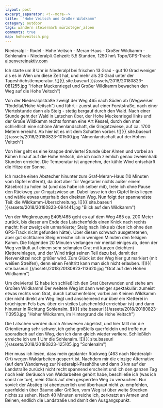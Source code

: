 ```yaml
---
layout: post
excerpt_separator: <!--more-->
title:  "Hohe Veitsch und Großer Wildkamm"
category: outdoor
tags: wandern steiermark mürzsteger_alpen
comments: true
map: hoheveitsch.png
---
```

Niederalpl - Rodel - Hohe Veitsch - Meran-Haus - Großer Wildkamm - Sohlenalm - Niederalpl\\
Gehzeit: 5,5 Stunden, 1250 hm\\
Topo/GPS-Track: [alpenvereinaktiv.com](https://www.alpenvereinaktiv.com/en/tour/hohe-veitsch-und-wildkamm-ueberschreitung/11827743)

<!--more-->

Ich starte um 8 Uhr in Niederalpl bei frischen 13 Grad - gut 10 Grad weniger als es in Wien um diese Zeit hat, und mehr als 20 Grad unter der Tageshöchsttemperatur.
![]({{ site.baseurl }}/assets/2018/20180823-081255.jpg "Hoher Muckenriegel und Großer Wildkamm bewachen den Weg auf die Hohe Veitsch")

Von der Niederalplstraße zweigt der Weg 465 nach Süden ab (Wegweiser "Rodeltal/Hohe Veitsch") und führt - zuerst auf einer Forststraße, nach einer Viertelstunde dann als Steig - stetig bergauf durch den Wald. Nach einer Stunde geht der Wald in Latschen über, der Hohe Muckenriegel links und der Große Wildkamm rechts formen eine Art Kessel, durch den man schließlich eine schöne Almenlandschaft, die Gingatzwiese, auf ca. 1700 Metern erreicht. Ab hier ist es mit dem Schatten vorbei.
![]({{ site.baseurl }}/assets/2018/20180823-101500.jpg "Almenlandschaft auf der Hohen Veitsch")

Von hier geht es eine knappe dreiviertel Stunde über Almen und vorbei an Kühen hinauf auf die Hohe Veitsch, die ich nach ziemlich genau zweieinhalb Stunden erreiche. Die Temperatur ist angenehm, der kühle Wind entschärft die Hitze der Sonne.

Ich mache einen Abstecher hinunter zum Graf-Meran-Haus (10 Minuten vom Gipfel entfernt), da dort aber für Vegetarier nichts außer einem Käsebrot zu holen ist (und das habe ich selber mit), trete ich ohne Pause den Rückweg zur Gingatzwiese an. Dabei lasse ich den Gipfel links liegen und wähle etwas unterhalb den direkten Weg. Nun folgt der spannendste Teil: die Wildkamm-Überschreitung.
![]({{ site.baseurl }}/assets/2018/20180823-094441.jpg "Blick auf den Wildkamm")

Von der Wegkreuzung E405/465 geht es auf dem Weg 465 ca. 200 Meter zurück, bis dieser am Ende des Latschenfelds einen Knick nach rechts macht: hier zweigt ein unmarkierter Steig nach links ab (den ich ohne den GPS-Track nicht gefunden hätte). Über diesen schwach ausgetretenen, aber gut sichtbaren Steig erreiche ich in wenigen Minuten den felsigen Kamm. Die folgenden 20 Minuten verlangen mir mental einiges ab, denn der Weg verläuft auf einem sehr schmalen Grat mit kurzen (leichten) Klettereinlagen, und der Wind trägt seinen Teil dazu bei, damit der Nervenkitzel noch größer wird. Zum Glück ist der Weg hier gut markiert (mit weißen Streifen), denn einen Fehltritt kann man sich nicht erlauben. 
![]({{ site.baseurl }}/assets/2018/20180823-113620.jpg "Grat auf den Hohen Wildkamm")

Um dreiviertel 12 habe ich schließlich den Grat überwunden und stehe am Großen Wildkamm! Der weitere Weg ist dann weniger spektakulär: zumeist etwas rechts vom Grat, durch Latschenfelder, vorbei am Kleinen Wildkamm (der nicht direkt am Weg liegt und anscheinend nur über ein Kletterei in brüchigem Fels bzw. über ein steiles Latschenfeld erreichbar ist) und dann hinunter in Richtung Sohlenalm.
![]({{ site.baseurl }}/assets/2018/20180823-113953.jpg "Hoher Wildkamm, im Hintergrund die Hohe Veitsch")

Die Latschen werden durch Almwiesen abgelöst, und hier fällt mir die Orientierung sehr schwer, ich gehe großteils querfeldein und treffe nur sporadisch auf den Weg, den ich dann gleich wieder verliere. Schließlich erreiche ich um 1 Uhr die Sohlenalm.
![]({{ site.baseurl }}/assets/2018/20180823-125105.jpg "Sohlenalm")

Hier muss ich lesen, dass mein geplanter Rückweg (463 nach Niederalpl-Ort) wegen Waldarbeiten gesperrt ist. Nachdem mir die einzige Alternative (auf dem Wanderweg zur Niederalpl-Passhöhe und dann 3 km auf der Landstraße zurück) nicht recht spannend erscheint und ich den ganzen Tag noch kein Geräusch von Waldarbeiten gehört habe, beschließe ich (was ich sonst nie tue), mein Glück auf dem gesperrten Weg zu versuchen. Nur soviel: der Abstieg ist abenteuerlich und überhaupt nicht zu empfehlen, querfeldein über Bäume aller Größen, vom Weg ist über weite Strecken nichts zu sehen. Nach 40 Minuten erreiche ich, zerkratzt an Armen und Beinen, endlich die Landstraße und damit den Ausgangspunkt. 
